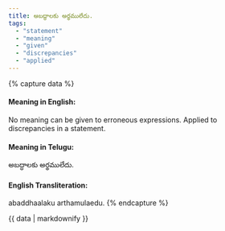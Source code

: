 ```yaml
---
title: అబద్ధాలకు అర్థములేదు.
tags:
  - "statement"
  - "meaning"
  - "given"
  - "discrepancies"
  - "applied"
---
```


{% capture data %}
#### Meaning in English:
No meaning can be given to erroneous expressions.
Applied to discrepancies in a statement.

#### Meaning in Telugu:
అబద్ధాలకు అర్థములేదు.

#### English Transliteration:
abaddhaalaku arthamulaedu.
{% endcapture %}

{{ data | markdownify }}

